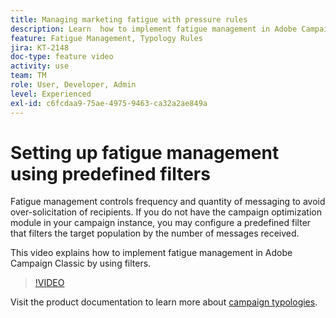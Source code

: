 ```yaml
---
title: Managing marketing fatigue with pressure rules
description: Learn  how to implement fatigue management in Adobe Campaign Classic by using filters.
feature: Fatigue Management, Typology Rules
jira: KT-2148
doc-type: feature video
activity: use
team: TM
role: User, Developer, Admin
level: Experienced
exl-id: c6fcdaa9-75ae-4975-9463-ca32a2ae849a
---
```

# Setting up fatigue management using predefined filters

Fatigue management controls frequency and quantity of messaging to avoid over-solicitation of recipients. If you do not have the campaign optimization module in your campaign instance, you may configure a predefined filter that filters the target population by the number of messages received.

This video explains how to implement fatigue management in Adobe Campaign Classic by using filters.

>[!VIDEO](https://video.tv.adobe.com/v/25091?quality=12&learn=on)

Visit the product documentation to learn more about [campaign typologies](https://experienceleague.adobe.com/docs/campaign-classic/using/orchestrating-campaigns/campaign-optimization/about-campaign-typologies.html?lang=en).
